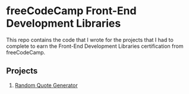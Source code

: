 # freeCodeCamp Front-End Development Libraries

This repo contains the code that I wrote for the projects that I had to complete to earn the Front-End Development Libraries certification from freeCodeCamp.

## Projects

1. [Random Quote Generator](https://github.com/libbi-mylah/fcc-03-front-end-development-libraries/tree/main/project-01-random-quote-generator/project-01-random-quote-generator)
